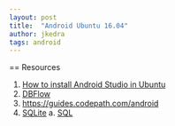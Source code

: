 ```yaml
---
layout: post
title:  "Android Ubuntu 16.04"
author: jkedra
tags: android
---
```



== Resources

1. [How to install Android Studio in Ubuntu](http://askubuntu.com/questions/634082/how-to-install-android-studio-on-ubuntu)
2. [DBFlow](https://github.com/Raizlabs/DBFlow)
3. https://guides.codepath.com/android
4. [SQLite](https://sqlite.org/)
   a. [SQL](https://sqlite.org/lang.html)
